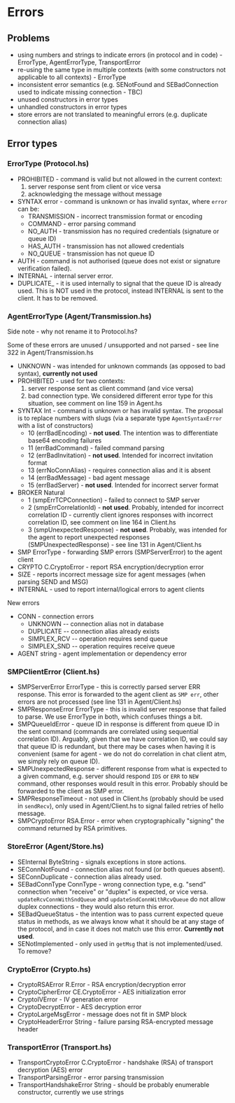# Errors

## Problems

- using numbers and strings to indicate errors (in protocol and in code) - ErrorType, AgentErrorType, TransportError
- re-using the same type in multiple contexts (with some constructors not applicable to all contexts) - ErrorType
- inconsistent error semantics (e.g. SENotFound and SEBadConnection used to indicate missing connection - TBC)
- unused constructors in error types
- unhandled constructors in error types
- store errors are not translated to meaningful errors (e.g. duplicate connection alias)

## Error types

### ErrorType (Protocol.hs)

- PROHIBITED - command is valid but not allowed in the current context:
  1. server response sent from client or vice versa
  2. acknowledging the message without message
- SYNTAX error - command is unknown or has invalid syntax, where `error` can be:
  - TRANSMISSION - incorrect transmission format or encoding
  - COMMAND - error parsing command
  - NO_AUTH - transmission has no required credentials (signature or queue ID)
  - HAS_AUTH - transmission has not allowed credentials
  - NO_QUEUE - transmission has not queue ID
- AUTH - command is not authorised (queue does not exist or signature verification failed).
- INTERNAL - internal server error.
- DUPLICATE_ - it is used internally to signal that the queue ID is already used. This is NOT used in the protocol, instead INTERNAL is sent to the client. It has to be removed.

### AgentErrorType (Agent/Transmission.hs)

Side note - why not rename it to Protocol.hs?

Some of these errors are unused / unsupported and not parsed - see line 322 in Agent/Transmission.hs

- UNKNOWN - was intended for unknown commands (as opposed to bad syntax), **currently not used**
- PROHIBITED - used for two contexts:
  1. server response sent as client command (and vice versa)
  2. bad connection type. We considered different error type for this situation, see comment on line 159 in Agent.hs
- SYNTAX Int - command is unknown or has invalid syntax. The proposal is to replace numbers with slugs (via a separate type `AgentSyntaxError` with a list of constructors)
  - 10 (errBadEncoding) - **not used**. The intention was to differentiate base64 encoding failures
  - 11 (errBadCommand) - failed command parsing
  - 12 (errBadInvitation) - **not used**. Intended for incorrect invitation format
  - 13 (errNoConnAlias) - requires connection alias and it is absent
  - 14 (errBadMessage) - bad agent message
  - 15 (errBadServer) - **not used**. Intended for incorrect server format
- BROKER Natural
  - 1 (smpErrTCPConnection) - failed to connect to SMP server
  - 2 (smpErrCorrelationId) - **not used**. Probably, intended for incorrect correlation ID - currently client ignores responses with incorrect correlation ID, see comment on line 164 in Client.hs
  - 3 (smpUnexpectedResponse) - **not used**. Probably, was intended for the agent to report unexpected responses (SMPUnexpectedResponse) - see line 131 in Agent/Client.hs
- SMP ErrorType - forwarding SMP errors (SMPServerError) to the agent client
- CRYPTO C.CryptoError - report RSA encryption/decryption error
- SIZE - reports incorrect message size for agent messages (when parsing SEND and MSG)
- INTERNAL - used to report internal/logical errors to agent clients

New errors
- CONN - connection errors
  - UNKNOWN -- connection alias not in database
  - DUPLICATE -- connection alias already exists
  - SIMPLEX_RCV -- operation requires send queue
  - SIMPLEX_SND -- operation requires receive queue
- AGENT string - agent implementation or dependency error

### SMPClientError (Client.hs)

- SMPServerError ErrorType - this is correctly parsed server ERR response. This error is forwarded to the agent client as `SMP err`, other errors are not processed (see line 131 in Agent/Client.hs)
- SMPResponseError ErrorType - this is invalid server response that failed to parse. We use ErrorType in both, which confuses things a bit.
- SMPQueueIdError - queue ID in response is different from queue ID in the sent command (commands are correlated using sequential correlation ID). Arguably, given that we have correlation ID, we could say that queue ID is redundant, but there may be cases when having it is convenient (same for agent - we do not do correlation in chat client atm, we simply rely on queue ID).
- SMPUnexpectedResponse - different response from what is expected to a given command, e.g. server should respond `IDS` or `ERR` to `NEW` command, other responses would result in this error. Probably should be forwarded to the client as SMP error.
- SMPResponseTimeout - not used in Client.hs (probably should be used in `sendRecv`), only used in Agent/Client.hs to signal failed retries of hello message.
- SMPCryptoError RSA.Error - error when cryptographically "signing" the command returned by RSA primitives.

### StoreError (Agent/Store.hs)

- SEInternal ByteString - signals exceptions in store actions.
- SEConnNotFound - connection alias not found (or both queues absent).
- SEConnDuplicate - connection alias already used.
- SEBadConnType ConnType - wrong connection type, e.g. "send" connection when "receive" or "duplex" is expected, or vice versa. `updateRcvConnWithSndQueue` and `updateSndConnWithRcvQueue` do not allow duplex connections - they would also return this error.
- SEBadQueueStatus - the intention was to pass current expected queue status in methods, as we always know what it should be at any stage of the protocol, and in case it does not match use this error. **Currently not used**.
- SENotImplemented - only used in `getMsg` that is not implemented/used. To remove?

### CryptoError (Crypto.hs)

- CryptoRSAError R.Error - RSA encryption/decryption error
- CryptoCipherError CE.CryptoError - AES initialization error
- CryptoIVError - IV generation error
- CryptoDecryptError - AES decryption error
- CryptoLargeMsgError - message does not fit in SMP block
- CryptoHeaderError String - failure parsing RSA-encrypted message header

### TransportError (Transport.hs)

- TransportCryptoError C.CryptoError - handshake (RSA) of transport decryption (AES) error
- TransportParsingError - error parsing transmission
- TransportHandshakeError String - should be probably enumerable constructor, currently we use strings
